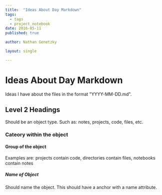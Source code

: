 ```yaml
---
title:  "Ideas About Day Markdown"
tags:
  - tags
  - project_notebook
date: 2016-05-11
published: true

author: Nathan Genetzky

layout: single

---
```


# Ideas About Day Markdown

Ideas I have about the files in the format "YYYY-MM-DD.md".

## Level 2 Headings

Should be an object type. Such as: notes, projects, code, files, etc.

### Cateory within the object

#### Group of the object
Examples are: projects contain code, directories contain files, notebooks
contain notes

##### Name of Object
Should name the object. This should have a anchor with a name attribute.
